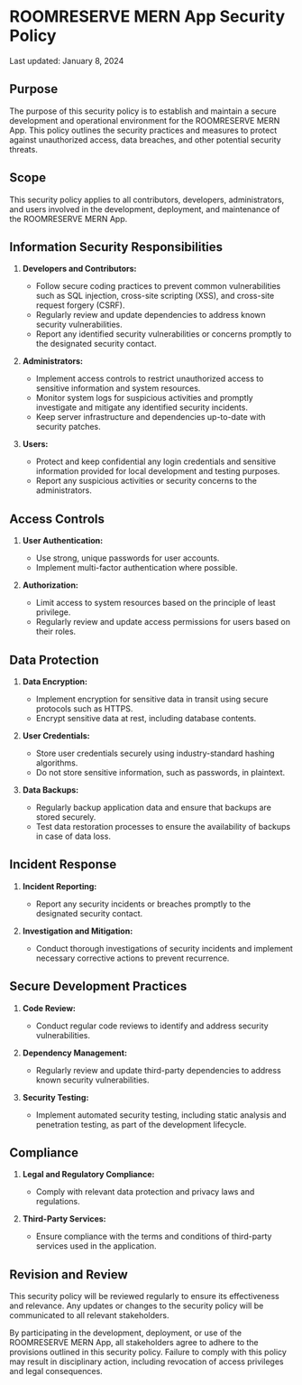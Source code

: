 # ROOMRESERVE MERN App Security Policy

Last updated: January 8, 2024

## Purpose

The purpose of this security policy is to establish and maintain a secure development and operational environment for the ROOMRESERVE MERN App. This policy outlines the security practices and measures to protect against unauthorized access, data breaches, and other potential security threats.

## Scope

This security policy applies to all contributors, developers, administrators, and users involved in the development, deployment, and maintenance of the ROOMRESERVE MERN App.

## Information Security Responsibilities

1. **Developers and Contributors:**
    - Follow secure coding practices to prevent common vulnerabilities such as SQL injection, cross-site scripting (XSS), and cross-site request forgery (CSRF).
    - Regularly review and update dependencies to address known security vulnerabilities.
    - Report any identified security vulnerabilities or concerns promptly to the designated security contact.

2. **Administrators:**
    - Implement access controls to restrict unauthorized access to sensitive information and system resources.
    - Monitor system logs for suspicious activities and promptly investigate and mitigate any identified security incidents.
    - Keep server infrastructure and dependencies up-to-date with security patches.

3. **Users:**
    - Protect and keep confidential any login credentials and sensitive information provided for local development and testing purposes.
    - Report any suspicious activities or security concerns to the administrators.

## Access Controls

1. **User Authentication:**
    - Use strong, unique passwords for user accounts.
    - Implement multi-factor authentication where possible.

2. **Authorization:**
    - Limit access to system resources based on the principle of least privilege.
    - Regularly review and update access permissions for users based on their roles.

## Data Protection

1. **Data Encryption:**
    - Implement encryption for sensitive data in transit using secure protocols such as HTTPS.
    - Encrypt sensitive data at rest, including database contents.

2. **User Credentials:**
    - Store user credentials securely using industry-standard hashing algorithms.
    - Do not store sensitive information, such as passwords, in plaintext.

3. **Data Backups:**
    - Regularly backup application data and ensure that backups are stored securely.
    - Test data restoration processes to ensure the availability of backups in case of data loss.

## Incident Response

1. **Incident Reporting:**
    - Report any security incidents or breaches promptly to the designated security contact.

2. **Investigation and Mitigation:**
    - Conduct thorough investigations of security incidents and implement necessary corrective actions to prevent recurrence.

## Secure Development Practices

1. **Code Review:**
    - Conduct regular code reviews to identify and address security vulnerabilities.

2. **Dependency Management:**
    - Regularly review and update third-party dependencies to address known security vulnerabilities.

3. **Security Testing:**
    - Implement automated security testing, including static analysis and penetration testing, as part of the development lifecycle.

## Compliance

1. **Legal and Regulatory Compliance:**
    - Comply with relevant data protection and privacy laws and regulations.

2. **Third-Party Services:**
    - Ensure compliance with the terms and conditions of third-party services used in the application.

## Revision and Review

This security policy will be reviewed regularly to ensure its effectiveness and relevance. Any updates or changes to the security policy will be communicated to all relevant stakeholders.

By participating in the development, deployment, or use of the ROOMRESERVE MERN App, all stakeholders agree to adhere to the provisions outlined in this security policy. Failure to comply with this policy may result in disciplinary action, including revocation of access privileges and legal consequences.
